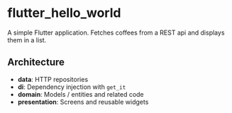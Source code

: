 # flutter_hello_world

A simple Flutter application. Fetches coffees from a REST api and displays them in a list.

## Architecture

- **data**: HTTP repositories
- **di**: Dependency injection with `get_it`
- **domain**: Models / entities and related code
- **presentation**: Screens and reusable widgets
